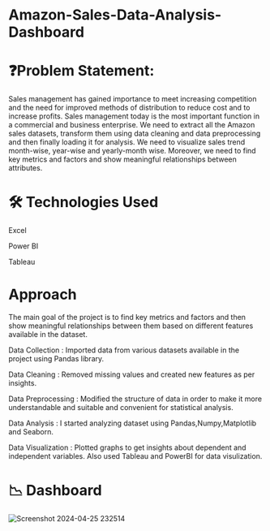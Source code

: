 # Amazon-Sales-Data-Analysis-Dashboard
 
# ❓Problem Statement:
Sales management has gained importance to meet increasing competition and the need for improved methods of distribution to reduce cost and to increase profits. Sales management today is the most important function in a commercial and business enterprise. We need to extract all the Amazon sales datasets, transform them using data cleaning and data preprocessing and then finally loading it for analysis. We need to visualize sales trend month-wise, year-wise and yearly-month wise. Moreover, we need to find key metrics and factors and show meaningful relationships between attributes.


# 🛠 Technologies Used
Excel

Power BI 

Tableau 


# Approach
The main goal of the project is to find key metrics and factors and then show meaningful relationships between them based on different features available in the dataset.

 
 Data Collection      : Imported data from various datasets available in the project using Pandas library. 

 Data Cleaning        : Removed missing values and created new features as per insights. 

 Data Preprocessing   : Modified the structure of data in order to make it more understandable and suitable and convenient for statistical analysis. 

 Data Analysis        : I started analyzing dataset using Pandas,Numpy,Matplotlib and Seaborn. 

 Data Visualization   : Plotted graphs to get insights about dependent and independent variables. Also used Tableau and PowerBI for data visulization.
 
 # 📉 Dashboard
 ![Screenshot 2024-04-25 232514](https://github.com/harrry9/Amazon-Sales-Data-Analysis/assets/72757104/2e4a6ce2-8624-4d8f-9a11-4b5172c56e8f)

 
